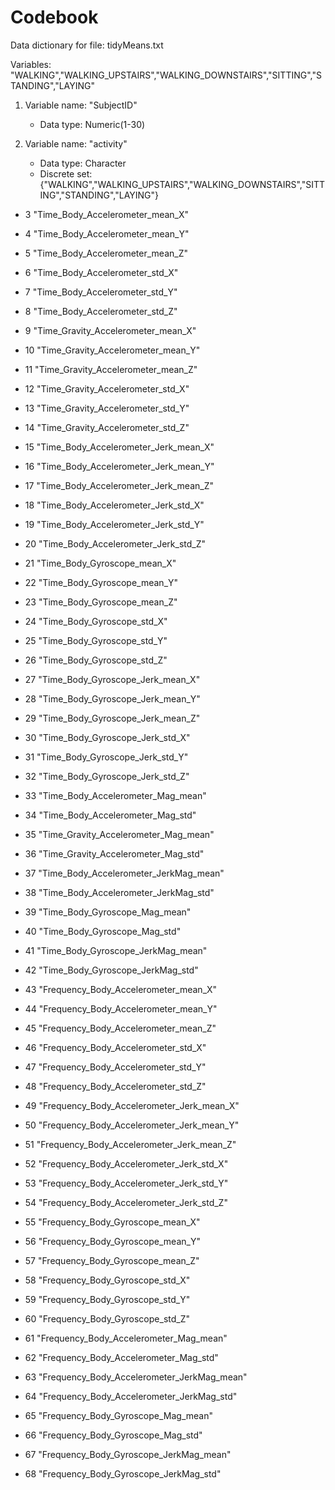 Codebook
===========
Data dictionary for file: tidyMeans.txt

Variables:
"WALKING","WALKING_UPSTAIRS","WALKING_DOWNSTAIRS","SITTING","STANDING","LAYING"

1. Variable name: "SubjectID"                                  
   * Data type: Numeric(1-30)
     
2. Variable name: "activity"
   * Data type: Character 
   * Discrete set: {"WALKING","WALKING_UPSTAIRS","WALKING_DOWNSTAIRS","SITTING","STANDING","LAYING"}
     
*  3  "Time_Body_Accelerometer_mean_X"              
                                                    
*  4  "Time_Body_Accelerometer_mean_Y"              
                                                    
*  5  "Time_Body_Accelerometer_mean_Z"              
                                                    
*  6  "Time_Body_Accelerometer_std_X"               
                                                    
*  7  "Time_Body_Accelerometer_std_Y"               
                                                    
*  8  "Time_Body_Accelerometer_std_Z"               
                                                    
*  9  "Time_Gravity_Accelerometer_mean_X"           
                                                    
* 10  "Time_Gravity_Accelerometer_mean_Y"           
                                                    
* 11  "Time_Gravity_Accelerometer_mean_Z"           
                                                    
* 12  "Time_Gravity_Accelerometer_std_X"            
                                                    
* 13  "Time_Gravity_Accelerometer_std_Y"            
                                                    
* 14  "Time_Gravity_Accelerometer_std_Z"            
                                                    
* 15  "Time_Body_Accelerometer_Jerk_mean_X"         
                                                    
* 16  "Time_Body_Accelerometer_Jerk_mean_Y"         
                                                    
* 17  "Time_Body_Accelerometer_Jerk_mean_Z"         
                                                    
* 18  "Time_Body_Accelerometer_Jerk_std_X"          
                                                    
* 19  "Time_Body_Accelerometer_Jerk_std_Y"          
                                                    
* 20  "Time_Body_Accelerometer_Jerk_std_Z"          
                                                    
* 21  "Time_Body_Gyroscope_mean_X"                  
                                                    
* 22  "Time_Body_Gyroscope_mean_Y"                  
                                                    
* 23  "Time_Body_Gyroscope_mean_Z"                  
                                                    
* 24  "Time_Body_Gyroscope_std_X"                   
                                                    
* 25  "Time_Body_Gyroscope_std_Y"                   
                                                    
* 26  "Time_Body_Gyroscope_std_Z"                   
                                                    
* 27  "Time_Body_Gyroscope_Jerk_mean_X"             
                                                    
* 28  "Time_Body_Gyroscope_Jerk_mean_Y"             
                                                    
* 29  "Time_Body_Gyroscope_Jerk_mean_Z"             
                                                    
* 30  "Time_Body_Gyroscope_Jerk_std_X"              
                                                    
* 31  "Time_Body_Gyroscope_Jerk_std_Y"              
                                                    
* 32  "Time_Body_Gyroscope_Jerk_std_Z"              
                                                    
* 33  "Time_Body_Accelerometer_Mag_mean"            
                                                    
* 34  "Time_Body_Accelerometer_Mag_std"             
                                                    
* 35  "Time_Gravity_Accelerometer_Mag_mean"         
                                                    
* 36  "Time_Gravity_Accelerometer_Mag_std"          
                                                    
* 37  "Time_Body_Accelerometer_JerkMag_mean"        
                                                    
* 38  "Time_Body_Accelerometer_JerkMag_std"         
                                                    
* 39  "Time_Body_Gyroscope_Mag_mean"                
                                                    
* 40  "Time_Body_Gyroscope_Mag_std"                 
                                                    
* 41  "Time_Body_Gyroscope_JerkMag_mean"            
                                                    
* 42  "Time_Body_Gyroscope_JerkMag_std"             
                                                    
* 43  "Frequency_Body_Accelerometer_mean_X"         
                                                    
* 44  "Frequency_Body_Accelerometer_mean_Y"         
                                                    
* 45  "Frequency_Body_Accelerometer_mean_Z"         
                                                    
* 46  "Frequency_Body_Accelerometer_std_X"          
                                                    
* 47  "Frequency_Body_Accelerometer_std_Y"          
                                                    
* 48  "Frequency_Body_Accelerometer_std_Z"          
                                                    
* 49  "Frequency_Body_Accelerometer_Jerk_mean_X"    
                                                    
* 50  "Frequency_Body_Accelerometer_Jerk_mean_Y"    
                                                    
* 51  "Frequency_Body_Accelerometer_Jerk_mean_Z"    
                                                    
* 52  "Frequency_Body_Accelerometer_Jerk_std_X"     
                                                    
* 53  "Frequency_Body_Accelerometer_Jerk_std_Y"     
                                                    
* 54  "Frequency_Body_Accelerometer_Jerk_std_Z"     
                                                    
* 55  "Frequency_Body_Gyroscope_mean_X"             
                                                    
* 56  "Frequency_Body_Gyroscope_mean_Y"             
                                                    
* 57  "Frequency_Body_Gyroscope_mean_Z"             
                                                    
* 58  "Frequency_Body_Gyroscope_std_X"              
                                                    
* 59  "Frequency_Body_Gyroscope_std_Y"              
                                                    
* 60  "Frequency_Body_Gyroscope_std_Z"              
                                                    
* 61  "Frequency_Body_Accelerometer_Mag_mean"       
                                                    
* 62  "Frequency_Body_Accelerometer_Mag_std"        
                                                    
* 63  "Frequency_Body_Accelerometer_JerkMag_mean"   
                                                    
* 64  "Frequency_Body_Accelerometer_JerkMag_std"    
                                                    
* 65  "Frequency_Body_Gyroscope_Mag_mean"           
                                                    
* 66  "Frequency_Body_Gyroscope_Mag_std"            
                                                    
* 67  "Frequency_Body_Gyroscope_JerkMag_mean"       
                                                    
* 68  "Frequency_Body_Gyroscope_JerkMag_std"        